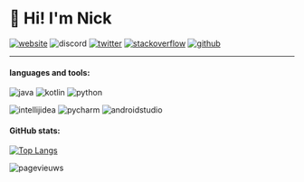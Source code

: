 # :wave: Hi! I'm Nick

[![website](https://img.shields.io/badge/nickkoepr.nl-01c5c4?style=for-the-badge&logoColor=white)](https://nickkoepr.nl/)
![discord](https://img.shields.io/badge/NickKoepr%233474-5865F2?style=for-the-badge&logo=discord&logoColor=white)
[![twitter](https://img.shields.io/badge/@NickKoepr-1DA1F2?style=for-the-badge&logo=twitter&logoColor=white)](https://twitter.com/nickkoepr)
[![stackoverflow](https://img.shields.io/badge/NickKoepr-C6651F?style=for-the-badge&logo=stackoverflow&logoColor=white)](https://stackoverflow.com/users/17799115/nickkoepr)
[![github](https://img.shields.io/badge/NickKoepr-383838?style=for-the-badge&logo=github&logoColor=white)](https://github.com/NickKoepr)

<hr>

#### languages and tools:

![java](https://img.shields.io/badge/java-2679af?style=for-the-badge&logo=java&logoColor=white)
![kotlin](https://img.shields.io/badge/Kotlin-e47062?style=for-the-badge&logo=kotlin&logoColor=white)
![python](https://img.shields.io/badge/python-3975A5?style=for-the-badge&logo=python&logoColor=white)

![intellijidea](https://img.shields.io/badge/IntelliJ%20IDEA-ab47bc?style=for-the-badge&logo=IntelliJ%20IDEA&logoColor=white)
![pycharm](https://img.shields.io/badge/PyCharm-21D789?style=for-the-badge&logo=pycharm&logoColor=white)
![androidstudio](https://img.shields.io/badge/Android%20Studio-03ad14?style=for-the-badge&logo=androidstudio&logoColor=white)

#### GitHub stats:

[![Top Langs](https://github-readme-stats.vercel.app/api/top-langs/?username=nickkoepr&layout=compact&theme=nord&hide_border=true)](https://github.com/NickKoepr?tab=repositories)

![pagevieuws](http://visitor-badge-reloaded.herokuapp.com/badge?page_id=NickKoepr.NickKoepr&text=page_views&style=for-the-badge)
